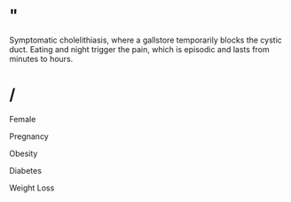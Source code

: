 # "

Symptomatic cholelithiasis, where a gallstore temporarily blocks the cystic duct.
Eating and night trigger the pain, which is episodic and lasts from minutes to hours.

# /

Female

Pregnancy

Obesity

Diabetes

Weight Loss
